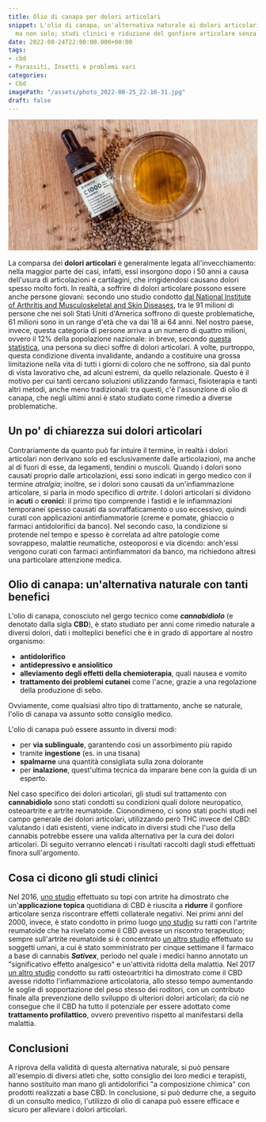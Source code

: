 ```yaml
---
title: Olio di canapa per dolori articolari
snippet: L'olio di canapa, un'alternativa naturale ai dolori articolari. Un antidolorifico
  ma non solo; studi clinici e riduzione del gonfiore articolare senza effetti collaterali
date: 2022-08-24T22:00:00.000+00:00
tags:
- cbd
- Parassiti, Insetti e problemi vari
categories:
- Cbd
imagePath: "/assets/photo_2022-08-25_22-16-31.jpg"
draft: false
---
```

![](/assets/photo_2022-08-25_22-16-31.jpg)

La comparsa dei **dolori articolari** è generalmente legata all'invecchiamento: nella maggior parte dei casi, infatti, essi insorgono dopo i 50 anni a causa dell'usura di articolazioni e cartilagini, che irrigidendosi causano dolori spesso molto forti. In realtà, a soffrire di dolori articolare possono essere anche persone giovani: secondo uno studio condotto [dal National Institute of Arthritis and Musculoskeletal and Skin Diseases](https://archive.niams.nih.gov/newsroom/spotlight-on-research/updated-estimates-suggest-higher-number-us-adults-arthritis "National Institute of Arthritis and Musculoskeletal and Skin Diseases"), tra le 91 milioni di persone che nei soli Stati Uniti d'America soffrono di queste problematiche, 61 milioni sono in un range d'età che va dai 18 ai 64 anni.
Nel nostro paese, invece, questa categoria di persone arriva a un numero di quattro milioni, ovvero il 12% della popolazione nazionale: in breve, secondo [questa statistica](https://www.insalutenews.it/in-salute/osteoartrosi-ne-soffrono-4-milioni-di-italiani-al-via-nuove-terapie-infiltrative/ "questa statistica"), una persona su dieci soffre di dolori articolari.
A volte, purtroppo, questa condizione diventa invalidante, andando a costituire una grossa limitazione nella vita di tutti i giorni di coloro che ne soffrono, sia dal punto di vista lavorativo che, ad alcuni estremi, da quello relazionale.
Questo è il motivo per cui tanti cercano soluzioni utilizzando farmaci, fisioterapia e tanti altri metodi, anche meno tradizionali: tra questi, c'è l'assunzione di olio di canapa, che negli ultimi anni è stato studiato come rimedio a diverse problematiche.

## Un po' di chiarezza sui dolori articolari

Contrariamente da quanto può far intuire il termine, in realtà i dolori articolari non derivano solo ed esclusivamente dalle articolazioni, ma anche al di fuori di esse, da legamenti, tendini o muscoli. Quando i dolori sono causati proprio dalle articolazioni, essi sono indicati in gergo medico con il termine _atralgia_; inoltre, se i dolori sono causati da un'infiammazione articolare, si parla in modo specifico di _artrite_.
I dolori articolari si dividono in **acuti** o **cronici**: il primo tipo comprende i fastidi e le infiammazioni temporanei spesso causati da sovraffaticamento o uso eccessivo, quindi curati con applicazioni antinfiammatorie (creme e pomate, ghiaccio o farmaci antidolorifici da banco). Nel secondo caso, la condizione si protende nel tempo e spesso è correlata ad altre patologie come sovrappeso, malattie reumatiche, osteoporosi e via dicendo: anch'essi vengono curati con farmaci antinfiammatori da banco, ma richiedono altresì una particolare attenzione medica.

## Olio di canapa: un'alternativa naturale con tanti benefici

L'olio di canapa, conosciuto nel gergo tecnico come **_cannabidiolo_** (e denotato dalla sigla **CBD**), è stato studiato per anni come rimedio naturale a diversi dolori, dati i molteplici benefici che è in grado di apportare al nostro organismo:

- **antidolorifico**
- **antidepressivo e ansiolitico**
- **alleviamento degli effetti della chemioterapia**, quali nausea e vomito
- **trattamento dei problemi cutanei** come l'acne, grazie a una regolazione della produzione di sebo.

Ovviamente, come qualsiasi altro tipo di trattamento, anche se naturale, l'olio di canapa va assunto sotto consiglio medico.

L'olio di canapa può essere assunto in diversi modi:

- per **via sublinguale**, garantendo così un assorbimento più rapido
- tramite **ingestione** (es. in una tisana)
- **spalmarne** una quantità consigliata sulla zona dolorante
- per **inalazione**, quest'ultima tecnica da imparare bene con la guida di un esperto.

Nel caso specifico dei dolori articolari, gli studi sul trattamento con **cannabidiolo** sono stati condotti su condizioni quali dolore neuropatico, osteoartrite e artrite reumatoide. Cionondimeno, ci sono stati pochi studi nel campo generale dei dolori articolari, utilizzando però THC invece del CBD: valutando i dati esistenti, viene indicato in diversi studi che l'uso della cannabis potrebbe essere una valida alternativa per la cura dei dolori articolari.
Di seguito verranno elencati i risultati raccolti dagli studi effettuati finora sull'argomento.

## Cosa ci dicono gli studi clinici

Nel 2016, [uno studio](https://www.ncbi.nlm.nih.gov/pmc/articles/PMC4851925/ "ridurre il gonfiore articolare") effettuato su topi con artrite ha dimostrato che un'**applicazione topica** quotidiana di CBD è riuscita a **ridurre** il gonfiore articolare senza riscontrare effetti collaterale negativi.
Nei primi anni del 2000, invece, è stato condotto in primo luogo [uno studio](https://pubmed.ncbi.nlm.nih.gov/18728714/ "artrite reumatoide cannabis") su ratti con l'artrite reumatoide che ha rivelato come il CBD avesse un riscontro terapeutico; sempre sull'artrite reumatoide si è concentrato [un altro studio](https://pubmed.ncbi.nlm.nih.gov/33004159/ "sativex studio cannabis") effettuato su soggetti umani, a cui è stato somministrato per cinque settimane il farmaco a base di cannabis **_Sativex_**, periodo nel quale i medici hanno annotato un "significativo effetto analgesico" e un'attività ridotta della malattia.
Nel 2017 [un altro studio](https://www.ncbi.nlm.nih.gov/pmc/articles/PMC5690292/ "CBD ridotto l'infiammazione articolatoria") condotto su ratti osteoartritici ha dimostrato come il CBD avesse ridotto l'infiammazione articolatoria, allo stesso tempo aumentando le soglie di sopportazione del peso stesso dei roditori, con un contributo finale alla prevenzione dello sviluppo di ulteriori dolori articolari; da ciò ne consegue che il CBD ha tutto il potenziale per essere adottato come **trattamento profilattico**, ovvero preventivo rispetto al manifestarsi della malattia.

## Conclusioni

A riprova della validità di questa alternativa naturale, si può pensare all'esempio di diversi atleti che, sotto consiglio dei loro medici e terapisti, hanno sostituito man mano gli antidolorifici "a composizione chimica" con prodotti realizzati a base CBD.
In conclusione, si può dedurre che, a seguito di un consulto medico, l'utilizzo di olio di canapa può essere efficace e sicuro per alleviare i dolori articolari.